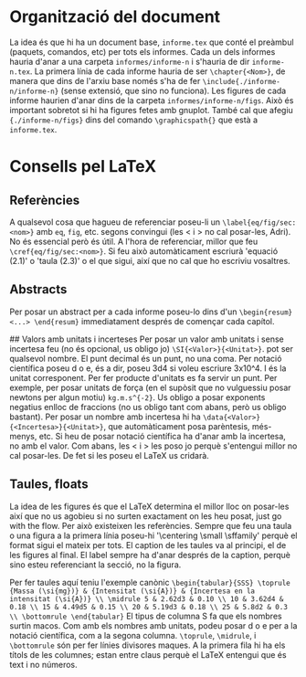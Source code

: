 # Organització del document
La idea és que hi ha un document base, `informe.tex` que conté el preàmbul (paquets, comandos, etc) per tots els informes. Cada un dels informes hauria d'anar a una carpeta `informes/informe-n` i s'hauria de dir `informe-n.tex`. La primera línia de cada informe hauria de ser `\chapter{<Nom>}`, de manera que dins de l'arxiu base només s'ha de fer `\include{./informe-n/informe-n}` (sense extensió, que sino no funciona). Les figures de cada informe haurien d'anar dins de la carpeta `informes/informe-n/figs`. Això és important sobretot si hi ha figures fetes amb gnuplot. També cal que afegiu `{./informe-n/figs}` dins del comando `\graphicspath{}` que està a `informe.tex`.

# Consells pel LaTeX
## Referències
A qualsevol cosa que hagueu de referenciar poseu-li un `\label{eq/fig/sec:<nom>}` amb `eq`, `fig`, etc. segons convingui (les < i > no cal posar-les, Adri). No és essencial però és útil. A l'hora de referenciar, millor que feu `\cref{eq/fig/sec:<nom>}`. Si feu això automàticament escriurà 'equació (2.1)' o 'taula (2.3)' o el que sigui, així que no cal que ho escriviu vosaltres.  

## Abstracts
Per posar un abstract per a cada informe poseu-lo dins d'un `\begin{resum} <...> \end{resum}` immediatament després de començar cada capítol. 

## Valors amb unitats i incerteses
Per posar un valor amb unitats i sense incertesa feu (no és opcional, us obligo jo) `\SI{<Valor>}{<Unitat>}`. <Valor> pot ser qualsevol nombre. El punt decimal és un punt, no una coma. Per notació científica poseu d o e, és a dir, poseu 3d4 si voleu escriure 3x10^4. I <Unitat> és la unitat corresponent. Per fer producte d'unitats es fa servir un punt. Per exemple, per posar unitats de força (en el supòsit que no vulguessiu posar newtons per algun motiu) `kg.m.s^{-2}`. Us obligo a posar exponents negatius enlloc de fraccions (no us obligo tant com abans, però us obligo bastant). Per posar un nombre amb incertesa hi ha `\data{<Valor>}{<Incertesa>}{<Unitat>}`, que automàticament posa parèntesis, més-menys, etc. Si heu de posar notació científica ha d'anar amb la incertesa, no amb el valor. Com abans, les < i > les poso jo perquè s'entengui millor no cal posar-les. De fet si les poseu el LaTeX us cridarà. 

## Taules, floats
La idea de les figures és que el LaTeX determina el millor lloc on posar-les així que no us agobieu si no surten exactament on les heu posat, just go with the flow. Per això existeixen les referències. Sempre que feu una taula o una figura a la primera línia poseu-hi '\centering \small \sffamily' perquè el format sigui el mateix per tots. El caption de les taules va al principi, el de les figures al final. El label sempre ha d'anar després de la caption, perquè sino esteu referenciant la secció, no la figura.

Per fer taules aquí teniu l'exemple canònic
`\begin{tabular}{SSS}
			\toprule
			{Massa (\si{mg})} & {Intensitat (\si{A})} & {Incertesa en la intensitat (\si{A})} \\
			\midrule
			5 & 2.62d3 & 0.10 \\
			10 & 3.62d4 & 0.18 \\
			15 & 4.49d5 & 0.15 \\
			20 & 5.19d3 & 0.18 \\
			25 & 5.8d2 & 0.3 \\
			\bottomrule
\end{tabular}`
El tipus de columna S fa que els nombres surtin macos. Com amb els nombres amb unitats, podeu posar d o e per a la notació científica, com a la segona columna. `\toprule`, `\midrule`, i `\bottomrule` són per fer línies divisores maques. A la primera fila hi ha els títols de les columnes; estan entre claus perquè el LaTeX entengui que és text i no números.   
